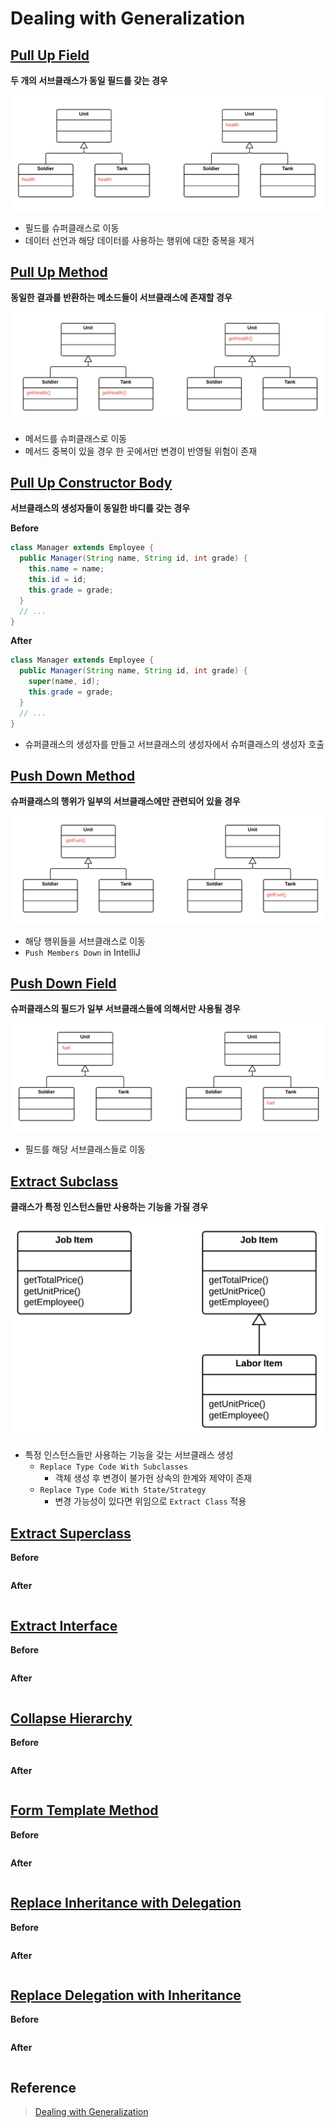 # Dealing with Generalization

## [Pull Up Field](https://sourcemaking.com/refactoring/pull-up-field)

**두 개의 서브클래스가 동일 필드를 갖는 경우**

![Result](https://github.com/jihunparkme/blog/blob/main/img/11-seminar/refactoring/pull-up-field.png?raw=true 'Result')

- 필드를 슈퍼클래스로 이동
- 데이터 선언과 해당 데이터를 사용하는 행위에 대한 중복을 제거

## [Pull Up Method](https://sourcemaking.com/refactoring/pull-up-method)

**동일한 결과를 반환하는 메소드들이 서브클래스에 존재할 경우**

![Result](https://github.com/jihunparkme/blog/blob/main/img/11-seminar/refactoring/pull-up-method.png?raw=true 'Result')

- 메서드를 슈퍼클래스로 이동
- 메서드 중복이 있을 경우 한 곳에서만 변경이 반영될 위험이 존재

## [Pull Up Constructor Body](https://sourcemaking.com/refactoring/pull-up-constructor-body)

**서브클래스의 생성자들이 동일한 바디를 갖는 경우**

**Before**

```java
class Manager extends Employee {
  public Manager(String name, String id, int grade) {
    this.name = name;
    this.id = id;
    this.grade = grade;
  }
  // ...
}
```

**After**

```java
class Manager extends Employee {
  public Manager(String name, String id, int grade) {
    super(name, id);
    this.grade = grade;
  }
  // ...
}
```

- 슈퍼클래스의 생성자를 만들고 서브클래스의 생성자에서 슈퍼클래스의 생성자 호출

## [Push Down Method](https://sourcemaking.com/refactoring/push-down-method)

**슈퍼클래스의 행위가 일부의 서브클래스에만 관련되어 있을 경우**

![Result](https://github.com/jihunparkme/blog/blob/main/img/11-seminar/refactoring/push-down-method.png?raw=true 'Result')

- 해당 행위들을 서브클래스로 이동
- `Push Members Down` in IntelliJ

## [Push Down Field](https://sourcemaking.com/refactoring/push-down-field)

**슈퍼클래스의 필드가 일부 서브클래스들에 의해서만 사용될 경우**

![Result](https://github.com/jihunparkme/blog/blob/main/img/11-seminar/refactoring/push-down-field.png?raw=true 'Result')

- 필드를 해당 서브클래스들로 이동

## [Extract Subclass](https://sourcemaking.com/refactoring/extract-subclass)

**클래스가 특정 인스턴스들만 사용하는 기능을 가질 경우**

![Result](https://github.com/jihunparkme/blog/blob/main/img/11-seminar/refactoring/extract-subclass.png?raw=true 'Result')

- 특정 인스턴스들만 사용하는 기능을 갖는 서브클래스 생성
  - `Replace Type Code With Subclasses`
    - 객체 생성 후 변경이 불가헌 상속의 한계와 제약이 존재
  - `Replace Type Code With State/Strategy`
    - 변경 가능성이 있다면 위임으로 `Extract Class` 적용

## [Extract Superclass](https://sourcemaking.com/refactoring/extract-superclass)

**Before**

```java
```

**After**

```java
```

## [Extract Interface](https://sourcemaking.com/refactoring/extract-interface)

**Before**

```java
```

**After**

```java
```

## [Collapse Hierarchy](https://sourcemaking.com/refactoring/collapse-hierarchy)

**Before**

```java
```

**After**

```java
```

## [Form Template Method](https://sourcemaking.com/refactoring/form-template-method)

**Before**

```java
```

**After**

```java
```

## [Replace Inheritance with Delegation](https://sourcemaking.com/refactoring/replace-inheritance-with-delegation)

**Before**

```java
```

**After**

```java
```

## [Replace Delegation with Inheritance](https://sourcemaking.com/refactoring/replace-delegation-with-inheritance)

**Before**

```java
```

**After**

```java
```

## Reference

> [Dealing with Generalization](https://github.com/jihunparkme/lecture-material/blob/master/seminar/ch11_dealing_with_generalizatio.pdf)